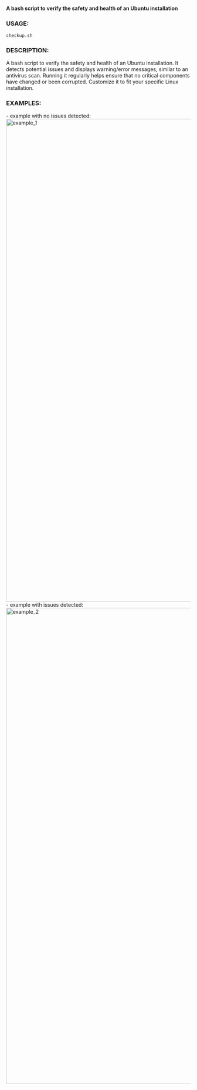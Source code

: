 #### A bash script to verify the safety and health of an Ubuntu installation

### USAGE:

 `checkup.sh`

### DESCRIPTION:

A bash script to verify the safety and health of an Ubuntu installation. It detects potential issues and displays warning/error messages, similar to an antivirus scan. Running it regularly helps ensure that no critical components have changed or been corrupted. Customize it to fit your specific Linux installation.

### EXAMPLES:

\- example with no issues detected:  
<img width="700" height="1315" alt="example_1" src="https://github.com/user-attachments/assets/699280e9-96a3-486e-ad26-f4e314b523d5" />  
\- example with issues detected:  
<img width="700" height="1297" alt="example_2" src="https://github.com/user-attachments/assets/72330313-0a88-4790-b8c7-81c4e1eb9e73" />  
